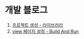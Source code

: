 # 개발 블로그

1. <a href = "https://velog.io/@zion0425/스프링-입문"> 프로젝트 생성 - 라이브러리 </a>
2. <a href = "https://velog.io/@zion0425/2.-Spring-View-설정"> view 페이지 설정 - Build And Run </a>
